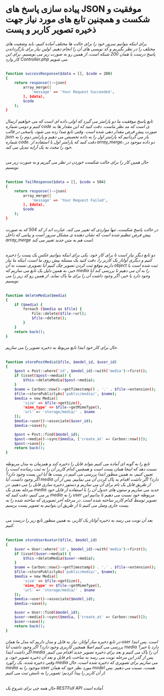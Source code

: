 # پیاده سازی پاسخ های JSON موفقیت و شکست و همچنین تابع های مورد نیاز جهت ذخیره تصویر کاربر و پست

###### برای اینکه بتوانیم سرور خود را برای حالت ها مختلف آماده کنیم، باید وضعیت های مختلف را در نظر بگیریم و کد نویسی های آن را انجام دهیم. اولین نیاز برای بازگرداندن  پاسخ درست یا همان 200 شبکه است، از همین رو به صورت زیر می نویسیم. برای این کار وارد Controller.php می شویم.
```bash
function successResponse($data = [], $code = 200)
{
    return response()->json(
        array_merge([
            'message' => 'Your Request Succeeded',
        ], $data),
        $code
    );
}
```
###### تابع پاسخ موفقیت ما دو پارامتر می گیرد که اولی داده ای است که می خواهیم ارسال کنیم و دومی شماره code ی است که مد نظر ماست. دقت کنید که این مقدار ها به صورت پیش فرض مقدار دهی شده است. وقتی تابع صدا زده می شود، پاسخی در قالب json باز می گردانیم که پارامتر اول را به داده تخصیص می دهیم و پارامتر دوم را به شماره code. دقت کنید که پارامتر اول با استفاده از array_merge، دو داده موجود در خود را مجدد به یک آرایه تبدیل می کند.
###### حال همین کار را برای حالت شکست خوردن در نظر می گیریم و به صورت زیر می نویسیم.
```bash
function failResponse($data = [], $code = 504)
{
    return response()->json(
        array_merge([
            'message' => 'Your Request Failed',
        ], $data),
        $code
    );
}
```
###### در حالت پاسخ شکست، تنها مواردی که تغییر می کند، عبارت اند از کد 504 که به صورت پیش فرض تنظیم شده است که نشان دهنده ی مشکل سرور است و پیامی که داخل array_merge است هم به متن جدید تغییر می کند.

###### دو تابع دیگر نیاز است تا برای کار خود، یکی برای اینکه بتوانیم عکس یک پست را ذخیره کنیم و دیگری آواتار یک کاربر را، دقت کنید یک مسئله پیش روی ما است، اینکه ما نیاز داریم موقع ثبت کردن تصویر چک کنیم آیا تصویری نسبت به آن object ثبت شده است یا خیر، به همین دلیل یک تابع می سازیم که media را به آن می دهیم تا بررسی کند آیا وجود دارد یا خیر، اگر وجود داشت آن را برای ما پاک نماید. از همین رو کد زیر را می نویسیم.
```bash
function deleteMedia($media)
{
    if ($media) {
        foreach ($media as $file) {
            File::delete($file->url);
            $file->delete();
        }
    }
    return back();
}
```
###### حال برای کار خود ابتدا تابع مربوط به ذخیره تصویر را می  سازیم.
```bash
function storePostMedia($file, $model_id, $user_id)
{
    $post = Post::where('id', $model_id)->with('media')->first();
    if (isset($post->media)) {
        $this->deleteMedia($post->media);
    }
    $name = Carbon::now()->getTimestamp() . '.' . $file->extension();
    $file->storePubliclyAs('public/media/', $name);
    $media = new Media([
        'size' => $file->getSize(),
        'mime_type' => $file->getMimeType(),
        'url' => 'storage/media/' . $name
    ]);
    $media->user()->associate($user_id);
    $media->save();

    $post = Post::find($model_id);
    $post->media()->sync($media, ['create_at' => Carbon::now()]);
    $post->save();
    return back();
}
```
###### تابع را به گونه ای آماده می کنیم بتواند فایل را ذخیره کند و همزمان به مدل مربوطه نسبت دهد که اینجا همان پست است و همچنین کدام کاربر آن را به ثبت رسانده است را تعیین کنیم، به همین منظور ابتدا بررسی می کنیم در پست ها آیا این پست وجود دارد؟ اگر وجود داشت، آیا media دارد؟ اگر داشت اقدام به پاک کردن آن می نماییم. پس از آن از طریق فایل یک نام برای آن می سازیم و دستور ذخیره سازی فایل را می دهیم. در مرحله بعدی یک media جدید می سازیم و ستون های جدول آن را با استفاده از فایل خود پر می کنیم، دقت کنید که media را به user مربوطه خود نسبت می دهیم تا بدانیم این تصویر توسط کدام کاربر ساخته شده است. در مرحله آخر تصویری که ساخته شده را به پست جاری وصل می کنیم تا از طریق آن بتوانیم به تصویر پست برسیم.

###### بعد آن نوبت می رسد به ذخیره آواتار یک کاربر، به همین منظور تابع زیر را درست می کنیم.
```bash
function storeUserAvatar($file, $model_id)
{
    $user = User::where('id', $model_id)->with('media')->first();
    if (isset($user->media)) {
        $this->deleteMedia($user->media);
    }
    $name = Carbon::now()->getTimestamp() . '.' . $file->extension();
    $file->storePubliclyAs('public/media/', $name);
    $media = new Media([
        'size' => $file->getSize(),
        'mime_type' => $file->getMimeType(),
        'url' => 'storage/media/' . $name
    ]);
    $media->user()->associate($model_id);
    $media->save();

    $user = User::find($model_id);
    $user->media()->sync($media, ['create_at' => Carbon::now()]);
    $user->save();
    return back();
}
```
###### در تابع ذخیره ساز آواتار، نیاز به فایل و مدل داریم که مدل ما همان user است. پس ابتدا بررسی می کنیم اصلا همچین کاربری وجود دارد؟ اگر وجود داشت آیا media دارد یا خیر؟ اگر داشت ابتدا media آن را پاک می کنیم و بعد برای ذخیره تصویر جدید اقدام می کنیم. پس از گذر این مرحله نوبت می رسد به ساخت نام فایل و بعد آن ذخیره تصویر خود، و وقتی ذخیره شده، یک رکورد media می سازیم برای تصویری که ذخیره شده است، حال media موجود را به user مورد نظر خود که همان model هست، نسبت می دهیم. پس از آن کاربر را پیدا کردیم؛ تصویر را به نامش ثبت می کنیم.

###### حال همه چی برای شروع یک RESTFull API آماده است.



